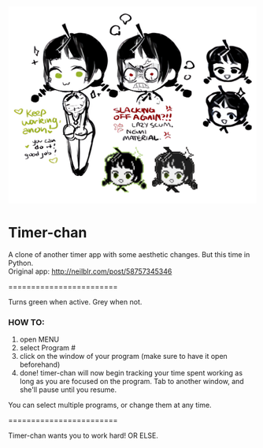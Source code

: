 ![concept art](src/assets/timerchan_concepts.png)

# Timer-chan
A clone of another timer app with some aesthetic changes. But this time in Python.  
Original app: http://neilblr.com/post/58757345346  
<!-- archive: https://web.archive.org/web/20190213201147/https://neilblr.com/post/58757345346) -->

========================

Turns green when active. Grey when not.  

### HOW TO:
1. open MENU
2. select Program #
3. click on the window of your program (make sure to have it open beforehand)
4. done! timer-chan will now begin tracking your time spent working as long as you are focused on the program. Tab to another window, and she'll pause until you resume.

You can select multiple programs, or change them at any time.

========================

Timer-chan wants you to work hard! OR ELSE.
